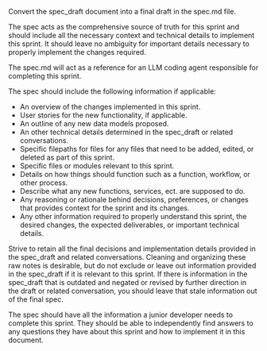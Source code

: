 Convert the spec_draft document into a final draft in the spec.md file.

The spec acts as the comprehensive source of truth for this sprint and should include all the necessary context and technical details to implement this sprint. It should leave no ambiguity for important details necessary to properly implement the changes required.

The spec.md will act as a reference for an LLM coding agent responsible for completing this sprint.

The spec should include the following information if applicable:
- An overview of the changes implemented in this sprint.
- User stories for the new functionality, if applicable.
- An outline of any new data models proposed.
- An other technical details determined in the spec_draft or related conversations.
- Specific filepaths for files for any files that need to be added, edited, or deleted as part of this sprint.
- Specific files or modules relevant to this sprint.
- Details on how things should function such as a function, workflow, or other process.
- Describe what any new functions, services, ect. are supposed to do.
- Any reasoning or rationale behind decisions, preferences, or changes that provides context for the sprint and its changes.
- Any other information required to properly understand this sprint, the desired changes, the expected deliverables, or important technical details.

Strive to retain all the final decisions and implementation details provided in the spec_draft and related conversations. Cleaning and organizing these raw notes is desirable, but do not exclude or leave out information provided in the spec_draft if it is relevant to this sprint. If there is information in the spec_draft that is outdated and negated or revised by further direction in the draft or related conversation, you should leave that stale information out of the final spec.

The spec should have all the information a junior developer needs to complete this sprint. They should be able to independently find answers to any questions they have about this sprint and how to implement it in this document.
